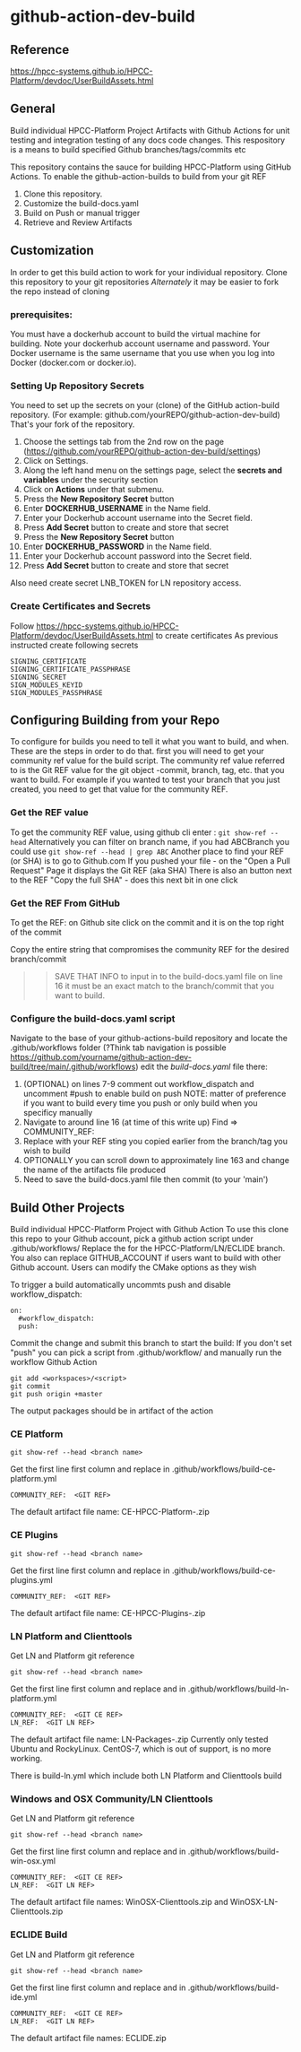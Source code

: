 # github-action-dev-build
## Reference
https://hpcc-systems.github.io/HPCC-Platform/devdoc/UserBuildAssets.html

## General
Build individual HPCC-Platform Project Artifacts with Github Actions for unit testing and integration testing of any docs code changes. 
This respository is a means to build specified Github branches/tags/commits etc

This repository contains the sauce for building HPCC-Platform using GitHub Actions. 
To enable the github-action-builds to build from your git REF 
 1. Clone this repository.
 2. Customize the build-docs.yaml
 3. Build on Push or manual trigger
 4. Retrieve and Review Artifacts

## Customization
In order to get this build action to work for your individual repository. 
Clone this repository to your git repositories 
*Alternately* it may be easier to fork the repo instead of cloning 

### prerequisites: 
You must have a dockerhub account to build the virtual machine for building. Note your dockerhub account username and password. 
Your Docker username is the same username that you use when you log into Docker  (docker.com or docker.io).

### Setting Up Repository Secrets
You need to set up the secrets on your (clone) of the GitHub action-build repository. 
(For example: github.com/yourREPO/github-action-dev-build) That's your fork of the repository. 
1. Choose the settings tab from the 2nd row on the page (https://github.com/yourREPO/github-action-dev-build/settings) 
2. Click on Settings.
3. Along the left hand menu on the settings page, select the **secrets and variables** under the security section
4. Click on **Actions** under that submenu. 
5. Press the  **New Repository Secret** button
6. Enter **DOCKERHUB_USERNAME** in the Name field.
7. Enter your Dockerhub account username into the Secret field.
8. Press **Add Secret** button to create and store that secret
9. Press the  **New Repository Secret** button
10. Enter **DOCKERHUB_PASSWORD** in the Name field.
11. Enter your Dockerhub account password into the Secret field.
12. Press **Add Secret** button to create and store that secret

Also need create secret LNB_TOKEN for LN repository access.

### Create Certificates and Secrets
Follow https://hpcc-systems.github.io/HPCC-Platform/devdoc/UserBuildAssets.html to create certificates
As previous instructed create following secrets
```code
SIGNING_CERTIFICATE
SIGNING_CERTIFICATE_PASSPHRASE
SIGNING_SECRET
SIGN_MODULES_KEYID
SIGN_MODULES_PASSPHRASE
```

## Configuring Building from your Repo
To configure for builds you need to tell it what you want to build, and when. These are the steps in order to do that. first you will need to get your community ref value for the build script. The community ref value referred to is the Git REF value for the git object -commit, branch, tag, etc. that you want to build. For example if you wanted to test your branch that you just created, you need to get that value for the community REF. 

### Get the REF value
To get the community REF value, using github cli enter :
     ```
     git show-ref --head
     ```
Alternatively you can filter on branch name, if you had ABCBranch you could use 
     ```
     git show-ref --head | grep ABC
     ```
  Another place to find your REF (or SHA) is to go to Github.com 
  If you pushed your file - on the "Open a Pull Request" Page it displays the Git REF (aka SHA)
  There is also an button next to the REF "Copy the full SHA" - does this next bit in one click
### Get the REF From GitHub
To get the REF: on Github site click on the commit and it is on the top right of the commit 

Copy the entire string that compromises the community REF for the desired branch/commit

>>   SAVE THAT INFO to input in to the build-docs.yaml file on line 16
     it must be an exact match to the branch/commit that you want to build.

### Configure the build-docs.yaml script
Navigate to the base of your github-actions-build repository and locate the .github/workflows folder 
(?Think tab navigation is possible https://github.com/yourname/github-action-dev-build/tree/main/.github/workflows)
edit the _build-docs.yaml_ file there: 
   1. (OPTIONAL) on lines 7-9 comment out workflow_dispatch and uncomment #push to enable build on push 
        NOTE: matter of preference if you want to build every time you push or only build when you specificy manually
   2. Navigate to around line 16 (at time of this write up)
       Find =>  COMMUNITY_REF:  <GIT REF>
   3. Replace <GIT REF> with your REF sting you copied earlier from the branch/tag you wish to build
   4. OPTIONALLY you can scroll down to approximately line 163 and change the name of the artifacts file produced
   5. Need to save the build-docs.yaml file then commit (to your 'main')

## Build Other Projects

Build individual HPCC-Platform Project with Github Action
To use this clone this repo to your Github account, pick a github action script under .github/workflows/
Replace the <GIT REF> for the HPCC-Platform/LN/ECLIDE branch. You also can replace GITHUB_ACCOUNT if users
want to build with other Github account.
Users can modify the CMake options as they wish

To trigger a build automatically uncommts push and disable workflow_dispatch:
```code
on:
  #workflow_dispatch:
  push:
```

Commit the change and submit this branch to start the build:
If you don't set "push" you can pick a script from .github/workflow/ and manually run the workflow Github Action
```console
git add <workspaces>/<script>
git commit
git push origin +master
```
The output packages should be in artifact of the action


### CE Platform
```console
git show-ref --head <branch name>
```
Get the first line first column and replace <GIT REF> in .github/workflows/build-ce-platform.yml
```code
COMMUNITY_REF:  <GIT REF>
```
The default artifact file name: CE-HPCC-Platform-<os>.zip

### CE Plugins
```console
git show-ref --head <branch name>
```
Get the first line first column and replace <GIT REF> in .github/workflows/build-ce-plugins.yml
```code
COMMUNITY_REF:  <GIT REF>
```
The default artifact file name: CE-HPCC-Plugins-<os>.zip

### LN Platform and Clienttools
Get LN and Platform git reference
```console
git show-ref --head <branch name>
```
Get the first line first column and replace <GIT CE REF> and <GIT LN REF> in .github/workflows/build-ln-platform.yml
```code
COMMUNITY_REF:  <GIT CE REF>
LN_REF:  <GIT LN REF>
```
The default artifact file name: LN-Packages-<os>.zip
Currently only tested Ubuntu and RockyLinux. CentOS-7, which is out of support, is no more working.

There is build-ln.yml which include both LN Platform and Clienttools build

### Windows and OSX Community/LN Clienttools
Get LN and Platform git reference
```console
git show-ref --head <branch name>
```
Get the first line first column and replace <GIT CE REF> and <GIT LN REF> in .github/workflows/build-win-osx.yml
```code
COMMUNITY_REF:  <GIT CE REF>
LN_REF:  <GIT LN REF>
```
The default artifact file names: WinOSX-Clienttools.zip and WinOSX-LN-Clienttools.zip

### ECLIDE Build
Get LN and Platform git reference
```console
git show-ref --head <branch name>
```
Get the first line first column and replace <GIT CE REF> and <GIT LN REF> in .github/workflows/build-ide.yml
```code
COMMUNITY_REF:  <GIT CE REF>
LN_REF:  <GIT LN REF>
```
The default artifact file names: ECLIDE.zip

